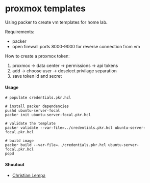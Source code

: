 # proxmox templates

Using packer to create vm templates for home lab.

Requirements:
- packer
- open firewall ports 8000-9000 for reverse connection from vm

How to create a proxmox token:
1. proxmox -> data center -> permissions -> api tokens
2. add -> choose user -> deselect privilage separation
3. save token id and secret

#### Usage
```
# populate credentials.pkr.hcl

# install packer dependencies
pushd ubuntu-server-focal
packer init ubuntu-server-focal.pkr.hcl

# validate the template
packer validate --var-file=../credentials.pkr.hcl ubuntu-server-focal.pkr.hcl

# build image
packer build --var-file=../credentials.pkr.hcl ubuntu-server-focal.pkr.hcl
popd
```

#### Shoutout
- [Christian Lempa](https://www.youtube.com/@christianlempa)
